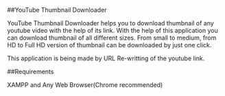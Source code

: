 ##YouTube Thumbnail Downloader

YouTube Thumbnail Downloader helps you to download thumbnail of any youtube video with the help of its link.
With the help of this application you can download thumbnail of all different sizes. From small to medium, from HD to Full HD version of thumbnail can be downloaded by just one click.

This application is being made by URL Re-writting of the youtube link.

##Requirements

XAMPP and Any Web Browser(Chrome recommended)
